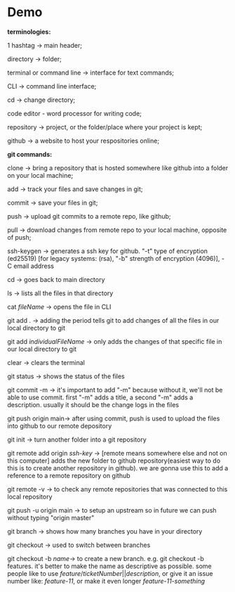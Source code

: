 # Demo

**terminologies:**

1 hashtag -> main header;

directory -> folder;

terminal or command line -> interface for text commands;

CLI -> command line interface;

cd -> change directory;

code editor - word processor for writing code;

repository -> project, or the folder/place where your project is kept;

github -> a website to host your respositories online;

**git commands:**

clone -> bring a repository that is hosted somewhere like github into a folder on your local machine;

add -> track your files and save changes in git;

commit -> save your files in git;

push -> upload git commits to a remote repo, like github;

pull -> download changes from remote repo to your local machine, opposite of push;

ssh-keygen -> generates a ssh key for github. "-t" type of encryption (ed25519) [for legacy systems: (rsa), "-b" strength of encryption (4096)], -C email address

cd -> goes back to main directory

ls -> lists all the files in that directory

cat _fileName_ -> opens the file in CLI

git add . -> adding the period tells git to add changes of all the files in our local directory to git

git add _individualFileName_ -> only adds the changes of that specific file in our local directory to git

clear -> clears the terminal

git status -> shows the status of the files

git commit -m -> it's important to add "-m" because without it, we'll not be able to use commit. first "-m" adds a title, a second "-m" adds a description. usually it should be the change logs in the files

git push origin main-> after using commit, push is used to upload the files into github to our remote depository

git init -> turn another folder into a git repository

git remote add origin _ssh-key_ -> [remote means somewhere else and not on this computer] adds the new folder to github repository(easiest way to do this is to create another repository in github). we are gonna use this to add a reference to a remote repository on github

git remote -v -> to check any remote repositories that was connected to this local repository

git push -u origin main -> to setup an upstream so in future we can push without typing "origin master"

git branch -> shows how many branches you have in your directory

git checkout -> used to switch between branches

git checkout -b _name_-> to create a new branch. e.g. git checkout -b features. it's better to make the name as descriptive as possible. some people like to use _feature_/_ticketNumber_||_description_, or give it an issue number like: _feature-11_, or make it even longer _feature-11-something_
